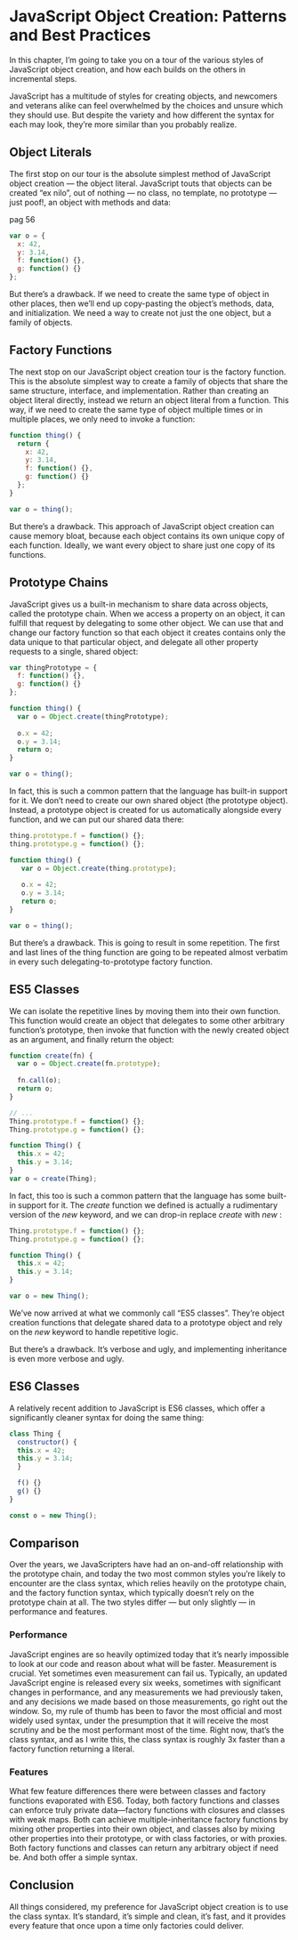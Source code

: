 # JavaScript Object Creation: Patterns and Best Practices

In this chapter, I’m going to take you on a tour of the various styles of
JavaScript object creation, and how each builds on the others in incremental
steps.

JavaScript has a multitude of styles for creating objects, and newcomers and
veterans alike can feel overwhelmed by the choices and unsure which they
should use. But despite the variety and how different the syntax for each may
look, they’re more similar than you probably realize.

## Object Literals

The first stop on our tour is the absolute simplest method of JavaScript object
creation — the object literal. JavaScript touts that objects can be created “ex
nilo”, out of nothing — no class, no template, no prototype — just poof!, an object
with methods and data:

pag 56

```javascript
var o = {
  x: 42,
  y: 3.14,
  f: function() {},
  g: function() {}
};
```

But there’s a drawback. If we need to create the same type of object in other
places, then we’ll end up copy-pasting the object’s methods, data, and
initialization. We need a way to create not just the one object, but a family of
objects.

## Factory Functions

The next stop on our JavaScript object creation tour is the factory function. This
is the absolute simplest way to create a family of objects that share the same
structure, interface, and implementation. Rather than creating an object literal
directly, instead we return an object literal from a function. This way, if we need
to create the same type of object multiple times or in multiple places, we only
need to invoke a function:

```javascript
function thing() {
  return {
    x: 42,
    y: 3.14,
    f: function() {},
    g: function() {}
  };
}

var o = thing();
```

But there’s a drawback. This approach of JavaScript object creation can cause
memory bloat, because each object contains its own unique copy of each
function. Ideally, we want every object to share just one copy of its functions.


## Prototype Chains

JavaScript gives us a built-in mechanism to share data across objects, called the
prototype chain. When we access a property on an object, it can fulfill that
request by delegating to some other object. We can use that and change our
factory function so that each object it creates contains only the data unique to
that particular object, and delegate all other property requests to a single, shared
object:

```javascript
var thingPrototype = {
  f: function() {},
  g: function() {}
};

function thing() {
  var o = Object.create(thingPrototype);
  
  o.x = 42;
  o.y = 3.14;
  return o;
}

var o = thing();
```

In fact, this is such a common pattern that the language has built-in support for
it. We don’t need to create our own shared object (the prototype object). Instead,
a prototype object is created for us automatically alongside every function, and
we can put our shared data there:

```javascript
thing.prototype.f = function() {};
thing.prototype.g = function() {};

function thing() {
   var o = Object.create(thing.prototype);
   
   o.x = 42;
   o.y = 3.14;
   return o;
}

var o = thing();
```

But there’s a drawback. This is going to result in some repetition. The first and
last lines of the thing function are going to be repeated almost verbatim in
every such delegating-to-prototype factory function.

## ES5 Classes

We can isolate the repetitive lines by moving them into their own function. This
function would create an object that delegates to some other arbitrary function’s
prototype, then invoke that function with the newly created object as an
argument, and finally return the object:

```javascript
function create(fn) {
  var o = Object.create(fn.prototype);
  
  fn.call(o);
  return o;
}

// ...
Thing.prototype.f = function() {};
Thing.prototype.g = function() {};

function Thing() {
  this.x = 42;
  this.y = 3.14;
}
var o = create(Thing);
```

In fact, this too is such a common pattern that the language has some built-in
support for it. The _create_ function we defined is actually a rudimentary version
of the _new_ keyword, and we can drop-in replace _create_ with _new_ :

```javascript
Thing.prototype.f = function() {};
Thing.prototype.g = function() {};

function Thing() {
  this.x = 42;
  this.y = 3.14;
}

var o = new Thing();
```

We’ve now arrived at what we commonly call “ES5 classes”. They’re object
creation functions that delegate shared data to a prototype object and rely on
the _new_ keyword to handle repetitive logic.

But there’s a drawback. It’s verbose and ugly, and implementing inheritance is
even more verbose and ugly.

## ES6 Classes

A relatively recent addition to JavaScript is ES6 classes, which offer a
significantly cleaner syntax for doing the same thing:

```javascript
class Thing {
  constructor() {
  this.x = 42;
  this.y = 3.14;
  }

  f() {}
  g() {}
}

const o = new Thing();
```

## Comparison

Over the years, we JavaScripters have had an on-and-off relationship with the
prototype chain, and today the two most common styles you’re likely to
encounter are the class syntax, which relies heavily on the prototype chain, and
the factory function syntax, which typically doesn’t rely on the prototype chain at
all. The two styles differ — but only slightly — in performance and features.


### Performance

JavaScript engines are so heavily optimized today that it’s nearly impossible to
look at our code and reason about what will be faster. Measurement is crucial.
Yet sometimes even measurement can fail us. Typically, an updated JavaScript
engine is released every six weeks, sometimes with significant changes in
performance, and any measurements we had previously taken, and any
decisions we made based on those measurements, go right out the window. So,
my rule of thumb has been to favor the most official and most widely used
syntax, under the presumption that it will receive the most scrutiny and be the
most performant most of the time. Right now, that’s the class syntax, and as I
write this, the class syntax is roughly 3x faster than a factory function returning a
literal.


### Features

What few feature differences there were between classes and factory functions
evaporated with ES6. Today, both factory functions and classes can enforce truly
private data—factory functions with closures and classes with weak maps. Both
can achieve multiple-inheritance factory functions by mixing other properties
into their own object, and classes also by mixing other properties into their
prototype, or with class factories, or with proxies. Both factory functions and
classes can return any arbitrary object if need be. And both offer a simple syntax.

## Conclusion

All things considered, my preference for JavaScript object creation is to use the
class syntax. It’s standard, it’s simple and clean, it’s fast, and it provides every
feature that once upon a time only factories could deliver.
